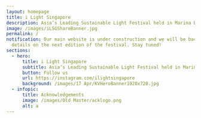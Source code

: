```yaml
---
layout: homepage
title: i Light Singapore
description: Asia’s Leading Sustainable Light Festival held in Marina Bay
image: /images/iLSGShareBanner.jpg
permalink: /
notification: Our main website is under construction and we will be back with
  details on the next edition of the festival. Stay tuned!
sections:
  - hero:
      title: i Light Singapore
      subtitle: Asia’s Leading Sustainable Light Festival held in Marina Bay
      button: Follow us
      url: https://instagram.com/ilightsingapore
      background: /images/17 Apr/KVHeroBanner1920x720.jpg
  - infopic:
      title: Acknowledgements
      image: /images/Old Master/acklogo.png
      alt: a
---
```

